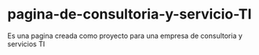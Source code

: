 # pagina-de-consultoria-y-servicio-TI
Es una pagina creada como proyecto para una empresa de consultoria y servicios TI
